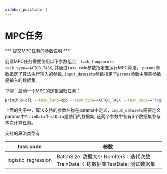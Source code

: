 ```yaml
---
sidebar_position: 1
---
```



# MPC任务

*** 提交MPC任务的参数说明 ***

创建MPC任务需要使用以下参数组合`--task_lang=proto --task_type==ACTOR_TASK`, 并通过`task_code`参数指定要运行MPC算法。
`params`参数指定了算法执行输入的参数, `input_datasets`参数指定了`params`参数中哪些参数是输入的数据集。

举例：启动一个MPC的逻辑回归任务：

```bash
primihub-cli --task_lang=cpp --task_type==ACTOR_TASK --task_code=="logistic_regression" --params="BatchSize:INT32:0:128,NumIters:INT32:0:100,TrainData:STRING:0:train_party_0;train_party_1;train_party_2,TestData:STRING:0:test_party_0;test_party_1;test_party_2"
```

上面的例子中，算法支持的参数名称在params中定义，`input_datasets`需要定义params中`TrainData` `TestData`是使用的数据集, 这两个参数中各有3个数据集参与本次计算任务。

支持的算法类型有

| task code | 参数 |
| ---- | ---- |
|logistic_regression| BatchSize: 数据大小 NumIters：迭代次数 TrainData: 训练数据集TestData: 测试数据集|

